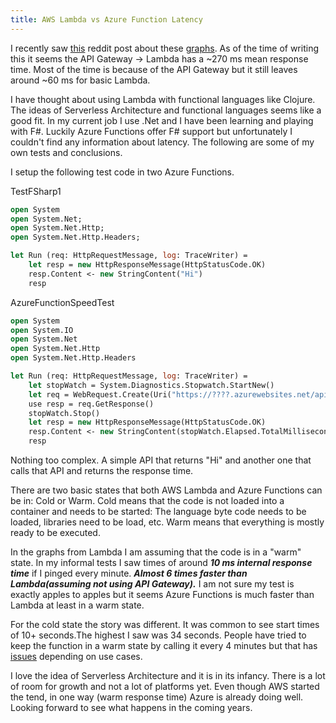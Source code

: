 ```yaml
---
title: AWS Lambda vs Azure Function Latency
---
```


I recently saw [this](https://www.reddit.com/r/programming/comments/56t76l/aws_latency_comparison_api_gateway_vs_lambda_vs/) reddit post
 about these [graphs](https://www.prerender.cloud/lambda-latency).
As of the time of writing this it seems the API Gateway -> Lambda has a ~270 ms mean response time. Most of the time is because of the API Gateway but it still leaves around ~60 ms for basic Lambda.

I have thought about using Lambda with functional languages like Clojure. The ideas of Serverless Architecture and functional languages seems like a good fit.
In my current job I use .Net and I have been learning and playing with  F#.
Luckily Azure Functions offer F# support but unfortunately I couldn't find any information about latency.
The following are some of my own tests and conclusions.

I setup the following test code in two Azure Functions.

TestFSharp1

~~~ocaml
open System
open System.Net;
open System.Net.Http;
open System.Net.Http.Headers;

let Run (req: HttpRequestMessage, log: TraceWriter) =  
    let resp = new HttpResponseMessage(HttpStatusCode.OK)
    resp.Content <- new StringContent("Hi")
    resp
~~~

AzureFunctionSpeedTest

~~~ocaml
open System
open System.IO
open System.Net
open System.Net.Http
open System.Net.Http.Headers

let Run (req: HttpRequestMessage, log: TraceWriter) =  
    let stopWatch = System.Diagnostics.Stopwatch.StartNew()
    let req = WebRequest.Create(Uri("https://????.azurewebsites.net/api/TestFSharp1"))
    use resp = req.GetResponse()
    stopWatch.Stop()
    let resp = new HttpResponseMessage(HttpStatusCode.OK)
    resp.Content <- new StringContent(stopWatch.Elapsed.TotalMilliseconds.ToString())
    resp
~~~

Nothing too complex.
A simple API that returns "Hi" and another one that calls that API and returns the response time.


There are two basic states that both AWS Lambda and Azure Functions can be in: Cold or Warm.
Cold means that the code is not loaded into a container and needs to be started: The language byte code needs to be loaded, libraries need to be load, etc.
Warm means that everything is mostly ready to be executed.

In the graphs from Lambda I am assuming that the code is in a "warm" state.
In my informal tests I saw times of around ***10 ms internal response time*** if I pinged every minute. ***Almost 6 times faster than Lambda(assuming not using API Gateway).***
I am not sure my test is exactly apples to apples but it seems Azure Functions is much faster than Lambda at least in a warm state.

For the cold state the story was different. It was common to see start times of 10+ seconds.The highest I saw was 34 seconds.
People have tried to keep the function in a warm state by calling it every 4 minutes but that has [issues](https://github.com/Azure/azure-webjobs-sdk-script/issues/298) depending on use cases.

I love the idea of Serverless Architecture and it is in its infancy.
There is a lot of room for growth and not a lot of platforms yet.
Even though AWS started the tend, in one way (warm response time) Azure is already doing well. Looking forward to see what happens in the coming years.
